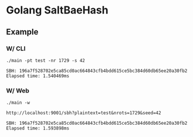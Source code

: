 # Golang SaltBaeHash

## Example 

### W/ CLI

```
./main -pt test -nr 1729 -s 42

SBH: 196a7f528702e5ca85cd0ac664843cfb4bdd615ce5bc384d60db65ee20a30fb2
Elapsed time: 1.540469ms
```

### W/ Web

```
./main -w

http://localhost:9001/sbh?plaintext=test&nrots=1729&seed=42

SBH: 196a7f528702e5ca85cd0ac664843cfb4bdd615ce5bc384d60db65ee20a30fb2
Elapsed time: 1.593898ms
```